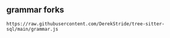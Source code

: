 ## grammar forks

    https://raw.githubusercontent.com/DerekStride/tree-sitter-sql/main/grammar.js
